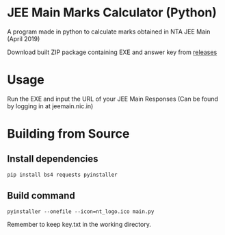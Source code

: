 # JEE Main Marks Calculator (Python)
A program made in python to calculate marks obtained in NTA JEE Main (April 2019)

Download built ZIP package containing EXE and answer key from [releases](/../../releases)

# Usage

Run the EXE and input the URL of your JEE Main Responses (Can be found by logging in at jeemain.nic.in)

# Building from Source

## Install dependencies
`pip install bs4 requests pyinstaller`

## Build command
`pyinstaller --onefile --icon=nt_logo.ico main.py`

Remember to keep key.txt in the working directory.

